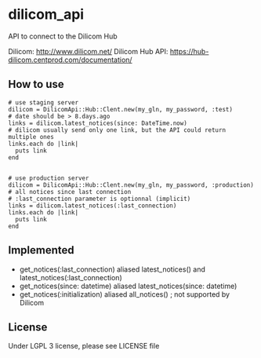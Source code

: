 dilicom_api
===========

API to connect to the Dilicom Hub

 Dilicom: http://www.dilicom.net/
 Dilicom Hub API: https://hub-dilicom.centprod.com/documentation/

How to use
----------

    # use staging server
    dilicom = DilicomApi::Hub::Clent.new(my_gln, my_password, :test)
    # date should be > 8.days.ago
    links = dilicom.latest_notices(since: DateTime.now)
    # dilicom usually send only one link, but the API could return multiple ones
    links.each do |link|
      puts link
    end


    # use production server
    dilicom = DilicomApi::Hub::Clent.new(my_gln, my_password, :production)
    # all notices since last connection
    # :last_connection parameter is optionnal (implicit)
    links = dilicom.latest_notices(:last_connection)
    links.each do |link|
      puts link
    end


Implemented
-----------

* get_notices(:last_connection) aliased latest_notices() and latest_notices(:last_connection)
* get_notices(since: datetime) aliased latest_notices(since: datetime)
* get_notices(:initialization) aliased all_notices() ; not supported by Dilicom


License
-------

Under LGPL 3 license, please see LICENSE file